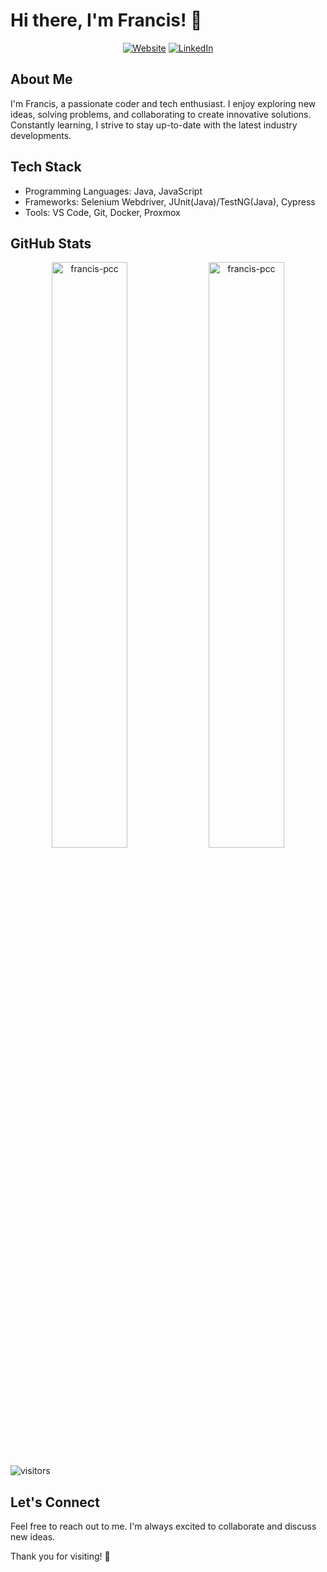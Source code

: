 # Hi there, I'm Francis! 👋

<div align="center">
<a href="https://francis.palattao.net/"><img src="https://img.shields.io/badge/Website-3b5998?style=flat-square&logo=google-chrome&logoColor=white" alt="Website"></a>
<a href="https://www.linkedin.com/in/francis-palattao-a349542/"><img src="https://img.shields.io/badge/-LinkedIn-blue?style=flat-square&logo=Linkedin&logoColor=white" alt="LinkedIn"></a>
</div>

## About Me
I'm Francis, a passionate coder and tech enthusiast. I enjoy exploring new ideas, solving problems, and collaborating to create innovative solutions. Constantly learning, I strive to stay up-to-date with the latest industry developments.

## Tech Stack
- Programming Languages: Java, JavaScript
- Frameworks: Selenium Webdriver, JUnit(Java)/TestNG(Java), Cypress
- Tools: VS Code, Git, Docker, Proxmox

## GitHub Stats
<div align="center">
<img align="center" src="https://github-readme-stats.vercel.app/api?username=francis-pcc&show_icons=true&locale=en&theme=radical" alt="francis-pcc" width="49%">
<img align="center" src="https://github-readme-streak-stats.herokuapp.com/?user=francis-pcc&theme=radical" alt="francis-pcc" width="49%">
</div>

![visitors](https://visitor-badge.laobi.icu/badge?page_id=francis-pcc)

## Let's Connect
Feel free to reach out to me.  I'm always excited to collaborate and discuss new ideas.

Thank you for visiting! 🙌
